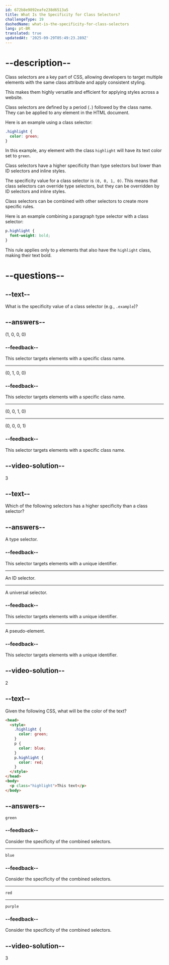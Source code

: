 ```yaml
---
id: 672b8e9892eafe238d6513a5
title: What Is the Specificity for Class Selectors?
challengeType: 19
dashedName: what-is-the-specificity-for-class-selectors
lang: pt-BR
translated: true
updatedAt: '2025-09-29T05:49:23.289Z'
---
```


# --description--

Class selectors are a key part of CSS, allowing developers to target multiple elements with the same class attribute and apply consistent styling.

This makes them highly versatile and efficient for applying styles across a website.

Class selectors are defined by a period (`.`) followed by the class name. They can be applied to any element in the HTML document.

Here is an example using a class selector:

```css
.highlight {
  color: green;
}
```

In this example, any element with the class `highlight` will have its text color set to `green`.

Class selectors have a higher specificity than type selectors but lower than ID selectors and inline styles.

The specificity value for a class selector is `(0, 0, 1, 0)`. This means that class selectors can override type selectors, but they can be overridden by ID selectors and inline styles.

Class selectors can be combined with other selectors to create more specific rules.

Here is an example combining a paragraph type selector with a class selector:

```css
p.highlight {
  font-weight: bold;
}
```

This rule applies only to `p` elements that also have the `highlight` class, making their text bold.

# --questions--

## --text--

What is the specificity value of a class selector (e.g., `.example`)?

## --answers--

(1, 0, 0, 0)

### --feedback--

This selector targets elements with a specific class name.

---

(0, 1, 0, 0)

### --feedback--

This selector targets elements with a specific class name.

---

(0, 0, 1, 0)

---

(0, 0, 0, 1)

### --feedback--

This selector targets elements with a specific class name.

## --video-solution--

3

## --text--

Which of the following selectors has a higher specificity than a class selector?

## --answers--

A type selector.

### --feedback--

This selector targets elements with a unique identifier.

---

An ID selector.

---

A universal selector.

### --feedback--

This selector targets elements with a unique identifier.

---

A pseudo-element.

### --feedback--

This selector targets elements with a unique identifier.

## --video-solution--

2

## --text--

Given the following CSS, what will be the color of the text?

```html
<head>
  <style>
    .highlight {
      color: green;
    }
    p {
      color: blue;
    }
    p.highlight {
      color: red;
    }
  </style>
</head>
<body>
  <p class="highlight">This text</p>
</body>
```

## --answers--

`green`

### --feedback--

Consider the specificity of the combined selectors.

---

`blue`

### --feedback--

Consider the specificity of the combined selectors.

---

`red`

---

`purple`

### --feedback--

Consider the specificity of the combined selectors.

## --video-solution--

3

